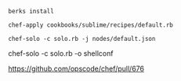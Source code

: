 
```
berks install
```
```
chef-apply cookbooks/sublime/recipes/default.rb
```
```
chef-solo -c solo.rb -j nodes/default.json
```

chef-solo -c solo.rb -o shellconf


https://github.com/opscode/chef/pull/676
